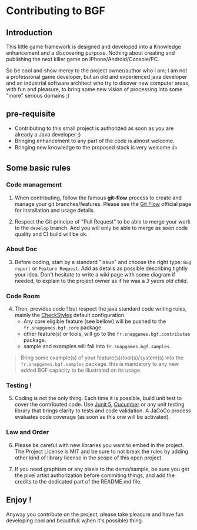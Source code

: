 # Contributing to BGF

## Introduction

This little game framework is designed and developed into a Knowledge enhancement and a discovering purpose. 
Nothing about creating and publishing the next killer game on IPhone/Android/Console/PC. 

So be cool and show mercy to the project owner/author who I am; I am not a professional game developer, but an old and experienced java developer and an industrial software architect who try to disover new computer areas, with fun and pleasure, to bring some new vision of processing into some "more" serious domains ;)


## pre-requisite

- Contributing to this small project is authorized as soon as you are already a Java developer ;)
- Bringing enhancement to any part of the code is almost welcome.
- Bringing new knowledge to the proposed stack is very welcome :+1:


## Some basic rules

### Code management

1. When contributing, follow the famous **git-flow** process to create and manage your git branches/features. Please see the [Git Flow](https://nvie.com/posts/a-successful-git-branching-model/ "open the post") official page for installation and usage details.

2. Respect the Git principe of "Pull Request" to be able to merge your work to the `develop` branch. And you will only be able to merge as soon code quality and CI build will be ok.

### About Doc

3. Before coding, start by a standard "Issue" and choose the right type: `Bug report` or `Feature Request`. Add as details as possible describing tightly your idea. Don't hesitate to write a wiki page with some diagram if needed, to explain to the project owner as if he was a *3 years old child*.

### Code Room

4. Then, provides code ! but respect the java standard code writing rules, mainly the [CheckStyles](http://checkstyle.sourceforge.net/ "gt and visit the official site") default configuration.
    - Any core eligible feature (see bellow) will be pushed to the `fr.snapgames.bgf.core` package.
    - other feature(s) or tools, will go to the `fr.snapgames.bgf.contributes` package.
    - sample and examples will fall into `fr.snapgames.bgf.samples`.

> Bring some example(s) of your feature(s)/tool(s)/system(s) into the `fr.snapgames.bgf.samples` package. this is mandatory to any new added BGF capacity to be illustrated on its usage.

### Testing !

5. Coding is not the only thing. Each time it is possible, build unit test to cover the contributed code. Use [Junit 5](https://junit.org/junit5/ "open the junit portal"), [Cucumber](https://docs.cucumber.io/ "go to the cucumber's community") or any unit testing library that brings clarity to tests and code validation. A JaCoCo process evaluates code coverage (as soon as this one will be activated).

### Law and Order

6. Please be careful with new libraries you want to embed in the project. The Project License is MIT and be sure to not break the rules by adding other kind of library license in the scope of this open project.

7. If you need graphism or any pixels to the demo/sample, be sure you get the pixel artist authorization before commiting things, and add the credits to the dedicated part of the README.md file.

## Enjoy !

Anyway you contribute on the project, please take pleasure and have fun developing cool and beautiful( wjhen it's possible) thing.
